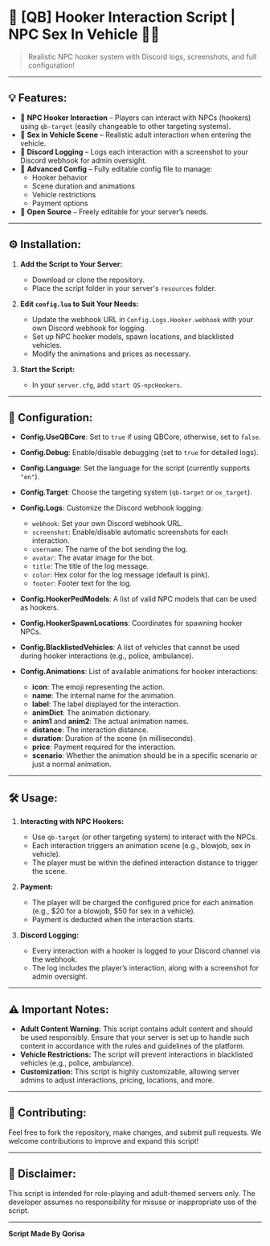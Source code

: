 # 🔞 **[QB] Hooker Interaction Script | NPC Sex In Vehicle 💋🚗**

> Realistic NPC hooker system with Discord logs, screenshots, and full configuration!

---

## 💡 **Features:**

* 🔹 **NPC Hooker Interaction** – Players can interact with NPCs (hookers) using `qb-target` (easily changeable to other targeting systems).
* 🔹 **Sex in Vehicle Scene** – Realistic adult interaction when entering the vehicle.
* 🔹 **Discord Logging** – Logs each interaction with a screenshot to your Discord webhook for admin oversight.
* 🔹 **Advanced Config** – Fully editable config file to manage:
  * Hooker behavior
  * Scene duration and animations
  * Vehicle restrictions
  * Payment options
* 🔹 **Open Source** – Freely editable for your server’s needs.

---

## ⚙️ **Installation:**

1. **Add the Script to Your Server:**
   - Download or clone the repository.
   - Place the script folder in your server's `resources` folder.

2. **Edit `config.lua` to Suit Your Needs:**
   - Update the webhook URL in `Config.Logs.Hooker.webhook` with your own Discord webhook for logging.
   - Set up NPC hooker models, spawn locations, and blacklisted vehicles.
   - Modify the animations and prices as necessary.

3. **Start the Script:**
   - In your `server.cfg`, add `start QS-npcHookers`.

---

## 🔧 **Configuration:**

- **Config.UseQBCore**: Set to `true` if using QBCore, otherwise, set to `false`.
- **Config.Debug**: Enable/disable debugging (set to `true` for detailed logs).
- **Config.Language**: Set the language for the script (currently supports `"en"`).
- **Config.Target**: Choose the targeting system (`qb-target` or `ox_target`).
- **Config.Logs**: Customize the Discord webhook logging:
  - `webhook`: Set your own Discord webhook URL.
  - `screenshot`: Enable/disable automatic screenshots for each interaction.
  - `username`: The name of the bot sending the log.
  - `avatar`: The avatar image for the bot.
  - `title`: The title of the log message.
  - `color`: Hex color for the log message (default is pink).
  - `footer`: Footer text for the log.

- **Config.HookerPedModels**: A list of valid NPC models that can be used as hookers.
- **Config.HookerSpawnLocations**: Coordinates for spawning hooker NPCs.
- **Config.BlacklistedVehicles**: A list of vehicles that cannot be used during hooker interactions (e.g., police, ambulance).
  
- **Config.Animations**: List of available animations for hooker interactions:
  - **icon**: The emoji representing the action.
  - **name**: The internal name for the animation.
  - **label**: The label displayed for the interaction.
  - **animDict**: The animation dictionary.
  - **anim1** and **anim2**: The actual animation names.
  - **distance**: The interaction distance.
  - **duration**: Duration of the scene (in milliseconds).
  - **price**: Payment required for the interaction.
  - **scenario**: Whether the animation should be in a specific scenario or just a normal animation.

---

## 🛠 **Usage:**

1. **Interacting with NPC Hookers:**
   - Use `qb-target` (or other targeting system) to interact with the NPCs.
   - Each interaction triggers an animation scene (e.g., blowjob, sex in vehicle).
   - The player must be within the defined interaction distance to trigger the scene.

2. **Payment:**
   - The player will be charged the configured price for each animation (e.g., $20 for a blowjob, $50 for sex in a vehicle).
   - Payment is deducted when the interaction starts.

3. **Discord Logging:**
   - Every interaction with a hooker is logged to your Discord channel via the webhook.
   - The log includes the player’s interaction, along with a screenshot for admin oversight.

---

## ⚠️ **Important Notes:**

- **Adult Content Warning:** This script contains adult content and should be used responsibly. Ensure that your server is set up to handle such content in accordance with the rules and guidelines of the platform.
- **Vehicle Restrictions:** The script will prevent interactions in blacklisted vehicles (e.g., police, ambulance).
- **Customization:** This script is highly customizable, allowing server admins to adjust interactions, pricing, locations, and more.

---

## 🤝 **Contributing:**

Feel free to fork the repository, make changes, and submit pull requests. We welcome contributions to improve and expand this script!

---

## 📜 **Disclaimer:**

This script is intended for role-playing and adult-themed servers only. The developer assumes no responsibility for misuse or inappropriate use of the script.

---

**Script Made By Qorisa**
